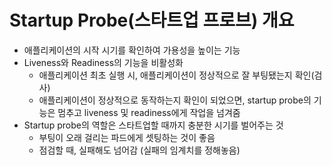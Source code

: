 # Startup Probe(스타트업 프로브) 개요
- 애플리케이션의 시작 시기를 확인하여 가용성을 높이는 기능
- Liveness와 Readiness의 기능을 비활성화
   - 애플리케이션 최초 실행 시, 애플리케이션이 정상적으로 잘 부팅됐는지 확인(검사)
   - 애플리케이션이 정상적으로 동작하는지 확인이 되었으면, startup probe의 기능은 멈추고 
     liveness 및 readiness에게 작업을 넘겨줌    
- Startup probe의 역할은 스타트업할 때까지 충분한 시기를 벌어주는 것
   - 부팅이 오래 걸리는 파드에게 셋팅하는 것이 좋음
   - 점검할 때, 실패해도 넘어감 (실패의 임계치를 정해놓음)
